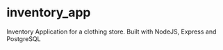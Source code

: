 # inventory_app
Inventory Application for a clothing store. Built with NodeJS, Express and PostgreSQL
